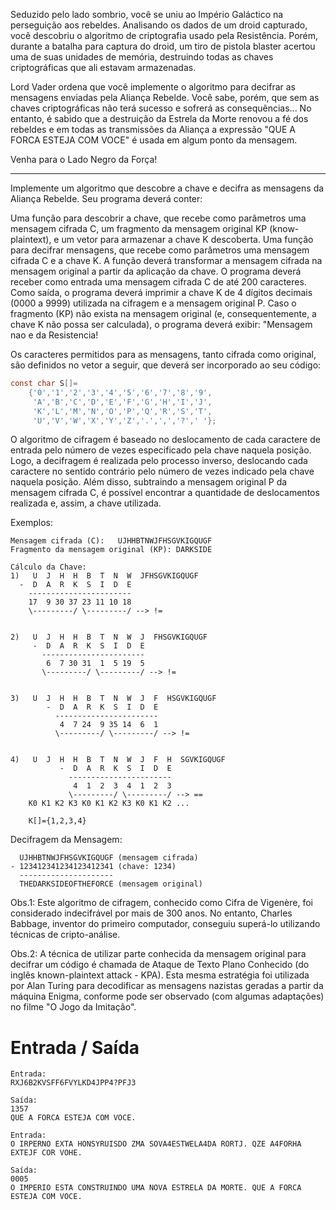 Seduzido pelo lado sombrio, você se uniu ao Império Galáctico na perseguição aos rebeldes. Analisando os dados de um droid capturado, você descobriu o algoritmo de criptografia usado pela Resistência. Porém, durante a batalha para captura do droid, um tiro de pistola blaster acertou uma de suas unidades de memória, destruindo todas as chaves criptográficas que ali estavam armazenadas.

Lord Vader ordena que você implemente o algoritmo para decifrar as mensagens enviadas pela Aliança Rebelde. Você sabe, porém, que sem as chaves criptográficas não terá sucesso e sofrerá as consequências... No entanto, é sabido que a destruição da Estrela da Morte renovou a fé dos rebeldes e em todas as transmissões da Aliança a expressão "QUE A FORCA ESTEJA COM VOCE" é usada em algum ponto da mensagem.

Venha para o Lado Negro da Força!

****

Implemente um algoritmo que descobre a chave e decifra as mensagens da Aliança Rebelde. ​Seu programa deverá conter:

Uma função para descobrir a chave, que recebe como parâmetros uma mensagem cifrada C, um fragmento da mensagem original KP (know-plaintext), e um vetor para armazenar a chave K descoberta.
Uma função para decifrar mensagens, que recebe como parâmetros uma mensagem cifrada C e a chave K. A função deverá transformar a mensagem cifrada na mensagem original a partir da aplicação da chave.
​O programa deverá receber como entrada uma mensagem cifrada C de até 200 caracteres. Como saída, o programa deverá imprimir a chave K de 4 dígitos decimais (0000 a 9999) utilizada na cifragem e a mensagem original P. Caso o fragmento (KP) não exista na mensagem original (e, consequentemente, a chave K não possa ser calculada), o programa deverá exibir: "Mensagem nao e da Resistencia!

Os caracteres permitidos para as mensagens, tanto cifrada como original, são definidos no vetor a seguir, que deverá ser incorporado ao seu código:

```c
const char S[]=
    {'0','1','2','3','4','5','6','7','8','9',
     'A','B','C','D','E','F','G','H','I','J',
     'K','L','M','N','O','P','Q','R','S','T',
     'U','V','W','X','Y','Z','.',',','?',' '};
```

O algoritmo de cifragem é baseado no deslocamento de cada caractere de entrada pelo número de vezes especificado pela chave naquela posição. Logo, a decifragem é realizada pelo processo inverso, deslocando cada caractere no sentido contrário pelo número de vezes indicado pela chave naquela posição. Além disso, subtraindo a mensagem original P da mensagem cifrada C, é possível encontrar a quantidade de deslocamentos realizada e, assim, a chave utilizada.

Exemplos:

```
Mensagem cifrada (C):   UJHHBTNWJFHSGVKIGQUGF
Fragmento da mensagem original (KP): DARKSIDE

Cálculo da Chave: 
1)   U  J  H  H  B  T  N  W  JFHSGVKIGQUGF
  -  D  A  R  K  S  I  D  E
    -----------------------
    17  9 30 37 23 11 10 18
    \---------/ \---------/ --> !=


2)   U  J  H  H  B  T  N  W  J  FHSGVKIGQUGF
     -  D  A  R  K  S  I  D  E
       -----------------------
        6  7 30 31  1  5 19  5
       \---------/ \---------/ --> !=


3)   U  J  H  H  B  T  N  W  J  F  HSGVKIGQUGF
        -  D  A  R  K  S  I  D  E
          -----------------------
           4  7 24  9 35 14  6  1
          \---------/ \---------/ --> !=


4)   U  J  H  H  B  T  N  W  J  F  H  SGVKIGQUGF
           -  D  A  R  K  S  I  D  E
             -----------------------
              4  1  2  3  4  1  2  3
             \---------/ \---------/ --> ==
    K0 K1 K2 K3 K0 K1 K2 K3 K0 K1 K2 ... 

    K[]={1,2,3,4}
```


Decifragem da Mensagem:            
```
  UJHHBTNWJFHSGVKIGQUGF (mensagem cifrada)
- 123412341234123412341 (chave: 1234)
  ---------------------
  THEDARKSIDEOFTHEFORCE (mensagem original)
```
Obs.1: Este algoritmo de cifragem, conhecido como Cifra de Vigenère, foi considerado indecifrável por mais de 300 anos. No entanto, Charles Babbage, inventor do primeiro computador, conseguiu superá-lo utilizando técnicas de cripto-análise. 

Obs.2: A técnica de utilizar parte conhecida da mensagem original para decifrar um código é chamada de Ataque de Texto Plano Conhecido (do inglês known-plaintext attack - KPA). Esta mesma estratégia foi utilizada por Alan Turing para decodificar as mensagens nazistas geradas a partir da máquina Enigma, conforme pode ser observado (com algumas adaptações) no filme "O Jogo da Imitação".

# Entrada / Saída

```
Entrada: 
RXJ6B2KVSFF6FVYLKD4JPP4?PFJ3

Saída:
1357
QUE A FORCA ESTEJA COM VOCE.
```

```
Entrada:
O IRPERNO EXTA HONSYRUISDO ZMA SOVA4ESTWELA4DA RORTJ. QZE A4FORHA EXTEJF COR VOHE.

Saída:
0005
O IMPERIO ESTA CONSTRUINDO UMA NOVA ESTRELA DA MORTE. QUE A FORCA ESTEJA COM VOCE.
```